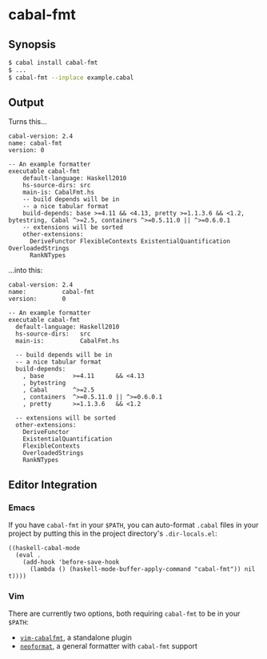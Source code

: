 # cabal-fmt

## Synopsis

```sh
$ cabal install cabal-fmt
$ ...
$ cabal-fmt --inplace example.cabal
```

## Output

Turns this...

```cabal
cabal-version: 2.4
name: cabal-fmt
version: 0

-- An example formatter
executable cabal-fmt
    default-language: Haskell2010
    hs-source-dirs: src 
    main-is: CabalFmt.hs
    -- build depends will be in
    -- a nice tabular format
    build-depends: base >=4.11 && <4.13, pretty >=1.1.3.6 && <1.2, bytestring, Cabal ^>=2.5, containers ^>=0.5.11.0 || ^>=0.6.0.1
    -- extensions will be sorted
    other-extensions:
      DeriveFunctor FlexibleContexts ExistentialQuantification OverloadedStrings
      RankNTypes
```

...into this:

```cabal
cabal-version: 2.4
name:          cabal-fmt
version:       0

-- An example formatter
executable cabal-fmt
  default-language: Haskell2010
  hs-source-dirs:   src
  main-is:          CabalFmt.hs

  -- build depends will be in
  -- a nice tabular format
  build-depends:
    , base        >=4.11      && <4.13
    , bytestring
    , Cabal       ^>=2.5
    , containers  ^>=0.5.11.0 || ^>=0.6.0.1
    , pretty      >=1.1.3.6   && <1.2

  -- extensions will be sorted
  other-extensions:
    DeriveFunctor
    ExistentialQuantification
    FlexibleContexts
    OverloadedStrings
    RankNTypes
```

## Editor Integration

### Emacs

If you have `cabal-fmt` in your `$PATH`, you can auto-format `.cabal` files in
your project by putting this in the project directory's `.dir-locals.el`:

```elisp
((haskell-cabal-mode
  (eval .
    (add-hook 'before-save-hook
      (lambda () (haskell-mode-buffer-apply-command "cabal-fmt")) nil t))))
```

### Vim

There are currently two options, both requiring `cabal-fmt` to be in your `$PATH`:

  - [`vim-cabalfmt`](https://github.com/sdiehl/vim-cabalfmt), a standalone plugin
  - [`neoformat`](https://github.com/sbdchd/neoformat), a general formatter with `cabal-fmt` support
